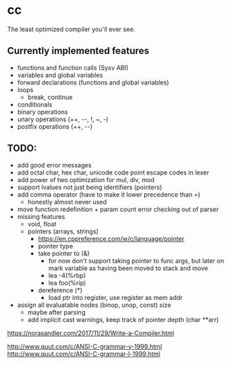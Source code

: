 # cc

The least optimized compiler you'll ever see.

## Currently implemented features
- functions and function calls (Sysv ABI)
- variables and global variables
- forward declarations (functions and global variables)
- loops
	- break, continue
- conditionals
- binary operations
- unary operations (++, --, !, ~, -)
- postfix operations (++, --)

## TODO:
- add good error messages
- add octal char, hex char, unicode code point escape codes in lexer
- add power of two optimization for mul, div, mod
- support lvalues not just being identifiers (pointers)
- add comma operator (have to make it lower precedence than =)
	- honestly almost never used
- move function redefinition + param count error checking out of parser
- missing features
	- void, float
	- pointers (arrays, strings)
		- https://en.cppreference.com/w/c/language/pointer
		- pointer type
		- take pointer to (&)
			- for now don't support taking pointer to func args, but later on mark variable as having been moved to stack and move
			- lea -4(%rbp)
			- lea foo(%rip)
		- dereference (\*)
			- load ptr into register, use register as mem addr
- assign all evaluatable nodes (binop, unop, const) size
	- maybe after parsing
	- add implicit cast warnings, keep track of pointer depth (char **arr)

https://norasandler.com/2017/11/29/Write-a-Compiler.html

http://www.quut.com/c/ANSI-C-grammar-y-1999.html
http://www.quut.com/c/ANSI-C-grammar-l-1999.html
